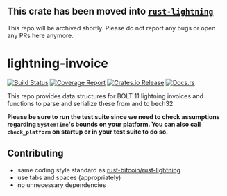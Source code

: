 ## This crate has been moved into [`rust-lightning`](https://github.com/rust-bitcoin/rust-lightning/tree/main/lightning-invoice)
This repo will be archived shortly. Please do not report any bugs or open any PRs here anymore.

# lightning-invoice
[![Build Status](https://travis-ci.org/rust-bitcoin/rust-lightning-invoice.svg?branch=master)](https://travis-ci.org/rust-bitcoin/rust-lightning-invoice)
[![Coverage Report](https://img.shields.io/badge/dynamic/json.svg?label=Coverage&url=https%3A%2F%2Frust-bitcoin.github.io%2Frust-lightning-invoice%2Ftarget%2Fkcov%2Fmerged%2Fkcov-merged%2Fcoverage.json&query=%24.percent_covered&colorB=blue&suffix=%25)](https://rust-bitcoin.github.io/rust-lightning-invoice/target/kcov/merged/)
[![Crates.io Release](https://img.shields.io/badge/crates.io-v0.4.0-orange.svg?longCache=true)](https://crates.io/crates/lightning-invoice)
[![Docs.rs](https://docs.rs/lightning-invoice/badge.svg)](https://docs.rs/lightning-invoice/)

This repo provides data structures for BOLT 11 lightning invoices and
functions to parse and serialize these from and to bech32.

**Please be sure to run the test suite since we need to check assumptions
regarding `SystemTime`'s bounds on your platform. You can also call `check_platform`
on startup or in your test suite to do so.**

## Contributing
* same coding style standard as [rust-bitcoin/rust-lightning](https://github.com/rust-bitcoin/rust-lightning)
* use tabs and spaces (appropriately)
* no unnecessary dependencies
